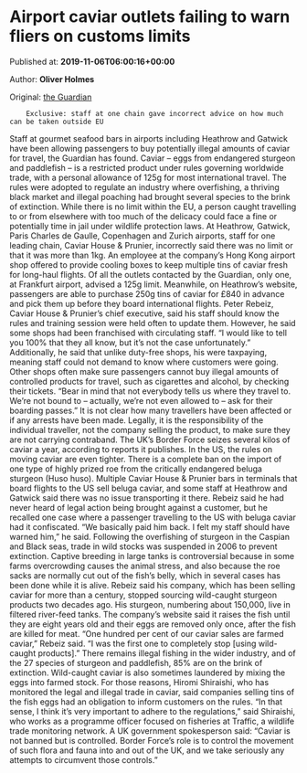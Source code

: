 
# Airport caviar outlets failing to warn fliers on customs limits

Published at: **2019-11-06T06:00:16+00:00**

Author: **Oliver Holmes**

Original: [the Guardian](https://www.theguardian.com/business/2019/nov/06/airport-caviar-outlets-failing-to-warn-fliers-on-customs-limits)


        Exclusive: staff at one chain gave incorrect advice on how much can be taken outside EU
      
Staff at gourmet seafood bars in airports including Heathrow and Gatwick have been allowing passengers to buy potentially illegal amounts of caviar for travel, the Guardian has found.
Caviar – eggs from endangered sturgeon and paddlefish – is a restricted product under rules governing worldwide trade, with a personal allowance of 125g for most international travel.
The rules were adopted to regulate an industry where overfishing, a thriving black market and illegal poaching had brought several species to the brink of extinction.
While there is no limit within the EU, a person caught travelling to or from elsewhere with too much of the delicacy could face a fine or potentially time in jail under wildlife protection laws.
At Heathrow, Gatwick, Paris Charles de Gaulle, Copenhagen and Zurich airports, staff for one leading chain, Caviar House & Prunier, incorrectly said there was no limit or that it was more than 1kg.
An employee at the company’s Hong Kong airport shop offered to provide cooling boxes to keep multiple tins of caviar fresh for long-haul flights. Of all the outlets contacted by the Guardian, only one, at Frankfurt airport, advised a 125g limit.
Meanwhile, on Heathrow’s website, passengers are able to purchase 250g tins of caviar for £840 in advance and pick them up before they board international flights.
Peter Rebeiz, Caviar House & Prunier’s chief executive, said his staff should know the rules and training session were held often to update them. However, he said some shops had been franchised with circulating staff. “I would like to tell you 100% that they all know, but it’s not the case unfortunately.”
Additionally, he said that unlike duty-free shops, his were taxpaying, meaning staff could not demand to know where customers were going. Other shops often make sure passengers cannot buy illegal amounts of controlled products for travel, such as cigarettes and alcohol, by checking their tickets.
“Bear in mind that not everybody tells us where they travel to. We’re not bound to – actually, we’re not even allowed to – ask for their boarding passes.”
It is not clear how many travellers have been affected or if any arrests have been made. Legally, it is the responsibility of the individual traveller, not the company selling the product, to make sure they are not carrying contraband.
The UK’s Border Force seizes several kilos of caviar a year, according to reports it publishes.
In the US, the rules on moving caviar are even tighter. There is a complete ban on the import of one type of highly prized roe from the critically endangered beluga sturgeon (Huso huso).
Multiple Caviar House & Prunier bars in terminals that board flights to the US sell beluga caviar, and some staff at Heathrow and Gatwick said there was no issue transporting it there.
Rebeiz said he had never heard of legal action being brought against a customer, but he recalled one case where a passenger travelling to the US with beluga caviar had it confiscated. “We basically paid him back. I felt my staff should have warned him,” he said.
Following the overfishing of sturgeon in the Caspian and Black seas, trade in wild stocks was suspended in 2006 to prevent extinction. Captive breeding in large tanks is controversial because in some farms overcrowding causes the animal stress, and also because the roe sacks are normally cut out of the fish’s belly, which in several cases has been done while it is alive.
Rebeiz said his company, which has been selling caviar for more than a century, stopped sourcing wild-caught sturgeon products two decades ago. His sturgeon, numbering about 150,000, live in filtered river-feed tanks. The company’s website said it raises the fish until they are eight years old and their eggs are removed only once, after the fish are killed for meat.
“One hundred per cent of our caviar sales are farmed caviar,” Rebeiz said. “I was the first one to completely stop [using wild-caught products].”
There remains illegal fishing in the wider industry, and of the 27 species of sturgeon and paddlefish, 85% are on the brink of extinction. Wild-caught caviar is also sometimes laundered by mixing the eggs into farmed stock.
For those reasons, Hiromi Shiraishi, who has monitored the legal and illegal trade in caviar, said companies selling tins of the fish eggs had an obligation to inform customers on the rules.
“In that sense, I think it’s very important to adhere to the regulations,” said Shiraishi, who works as a programme officer focused on fisheries at Traffic, a wildlife trade monitoring network.
A UK government spokesperson said: “Caviar is not banned but is controlled. Border Force’s role is to control the movement of such flora and fauna into and out of the UK, and we take seriously any attempts to circumvent those controls.”
